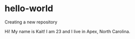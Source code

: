 # hello-world
Creating a new repository

Hi! My name is Kait! I am 23 and I live in Apex, North Carolina.
